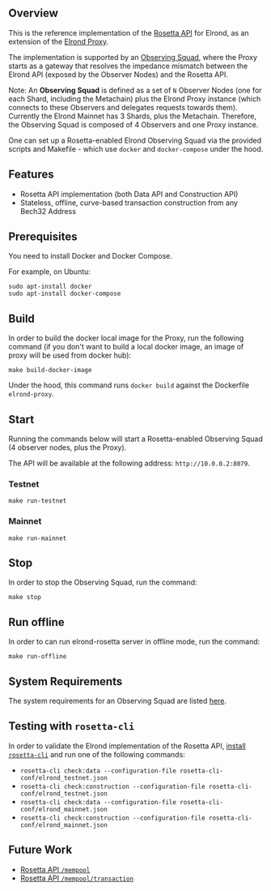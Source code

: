 ## Overview

This is the reference implementation of the [Rosetta API](https://rosetta-api.org) for Elrond, as an extension of the [Elrond Proxy](https://github.com/ElrondNetwork/elrond-proxy-go).

The implementation is supported by an [Observing Squad](https://docs.elrond.com/observing-squad), where the Proxy starts as a gateway that resolves the impedance mismatch between the Elrond API (exposed by the Observer Nodes) and the Rosetta API.

Note: An **Observing Squad** is defined as a set of `N` Observer Nodes (one for each Shard, including the Metachain) plus the Elrond Proxy instance (which connects to these Observers and delegates requests towards them). Currently the Elrond Mainnet has 3 Shards, plus the Metachain. Therefore, the Observing Squad is composed of 4 Observers and one Proxy instance.


One can set up a Rosetta-enabled Elrond Observing Squad via the provided scripts and Makefile - which use `docker` and `docker-compose` under the hood.

## Features

* Rosetta API implementation (both Data API and Construction API)
* Stateless, offline, curve-based transaction construction from any Bech32 Address

## Prerequisites

You need to install Docker and Docker Compose.

For example, on Ubuntu:

```
sudo apt-install docker
sudo apt-install docker-compose
```

## Build

In order to build the docker local image for the Proxy, run the following command 
(if you don't want to build a local docker image, an image of proxy will be used from docker hub):

```
make build-docker-image
```

Under the hood, this command runs `docker build` against the Dockerfile `elrond-proxy`.


## Start

Running the commands below will start a Rosetta-enabled Observing Squad (4 observer nodes, plus the Proxy). 

The API will be available at the following address: `http://10.0.0.2:8079`.

### Testnet

```
make run-testnet
```

### Mainnet

```
make run-mainnet
```

## Stop

In order to stop the Observing Squad, run the command:

```
make stop
```

## Run offline 
In order to can run elrond-rosetta server in offline mode, run the command: 
```
make run-offline
```

## System Requirements

The system requirements for an Observing Squad are listed [here](https://docs.elrond.com/observing-squad#system-requirements).

## Testing with `rosetta-cli`

In order to validate the Elrond implementation of the Rosetta API, [install `rosetta-cli`](https://github.com/coinbase/rosetta-cli#install) and run one of the following commands:

* `rosetta-cli check:data --configuration-file rosetta-cli-conf/elrond_testnet.json`
* `rosetta-cli check:construction --configuration-file rosetta-cli-conf/elrond_testnet.json`
* `rosetta-cli check:data --configuration-file rosetta-cli-conf/elrond_mainnet.json`
* `rosetta-cli check:construction --configuration-file rosetta-cli-conf/elrond_mainnet.json`

## Future Work

* [Rosetta API `/mempool`](https://www.rosetta-api.org/docs/MempoolApi.html)
* [Rosetta API `/mempool/transaction`](https://www.rosetta-api.org/docs/MempoolApi.html#mempooltransaction)
